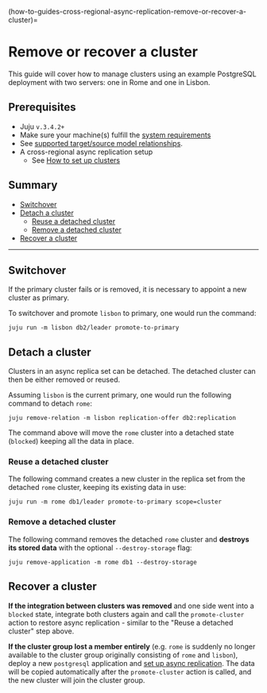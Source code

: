 (how-to-guides-cross-regional-async-replication-remove-or-recover-a-cluster)=


# Remove or recover a cluster

This guide will cover how to manage clusters using an example PostgreSQL deployment with two servers: one in Rome and one in Lisbon.

## Prerequisites
* Juju `v.3.4.2+`
* Make sure your machine(s) fulfill the [system requirements](/reference/system-requirements)
* See [supported target/source model relationships](/how-to-guides/cross-regional-async-replication/index).
* A cross-regional async replication setup
  * See [How to set up clusters](/how-to-guides/cross-regional-async-replication/set-up-clusters)

## Summary
* [Switchover](#switchover)
* [Detach a cluster](#detach-a-cluster)
  * [Reuse a detached cluster](#reuse-a-detached-cluster)
  * [Remove a detached cluster](#remove-a-detached-cluster)
* [Recover a cluster](#recover-a-cluster)

<!-- TODO: Rethink sections, especially "recover" -->
---

## Switchover

If the primary cluster fails or is removed, it is necessary to appoint a new cluster as primary.

To switchover and promote `lisbon` to primary, one would run the command:

```shell
juju run -m lisbon db2/leader promote-to-primary
```

## Detach a cluster

Clusters in an async replica set can be detached. The detached cluster can then be either removed or reused.

Assuming `lisbon` is the current primary, one would run the following command to detach `rome`:

```shell
juju remove-relation -m lisbon replication-offer db2:replication
```

The command above will move the `rome` cluster into a detached state (`blocked`) keeping all the data in place.

### Reuse a detached cluster

The following command creates a new cluster in the replica set from the detached `rome` cluster, keeping its existing data in use:

```shell
juju run -m rome db1/leader promote-to-primary scope=cluster
```
### Remove a detached cluster

The following command removes the detached `rome` cluster and **destroys its stored data** with the optional `--destroy-storage` flag:

```shell
juju remove-application -m rome db1 --destroy-storage
```

## Recover a cluster

**If the integration between clusters was removed** and one side went into a  `blocked` state, integrate both clusters again and call the `promote-cluster` action to restore async replication - similar to the "Reuse a detached cluster" step above.

**If the cluster group lost a member entirely** (e.g. `rome` is suddenly no longer available to the cluster group originally consisting of `rome` and `lisbon`), deploy a new `postgresql` application and [set up async replication](/how-to-guides/cross-regional-async-replication/set-up-clusters). The data will be copied automatically after the `promote-cluster` action is called, and the new cluster will join the cluster group.

